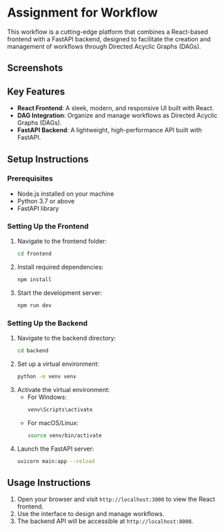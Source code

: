 # Assignment for Workflow

This workflow is a cutting-edge platform that combines a React-based frontend with a FastAPI backend, designed to facilitate the creation and management of workflows through Directed Acyclic Graphs (DAGs).

## Screenshots


## Key Features

- **React Frontend**: A sleek, modern, and responsive UI built with React.
- **DAG Integration**: Organize and manage workflows as Directed Acyclic Graphs (DAGs).
- **FastAPI Backend**: A lightweight, high-performance API built with FastAPI.


## Setup Instructions

### Prerequisites

- Node.js installed on your machine
- Python 3.7 or above
- FastAPI library

### Setting Up the Frontend

1. Navigate to the frontend folder:
    ```bash
    cd frontend
    ```
2. Install required dependencies:
    ```bash
    npm install
    ```
3. Start the development server:
    ```bash
    npm run dev
    ```

### Setting Up the Backend

1. Navigate to the backend directory:
    ```bash
    cd backend
    ```
2. Set up a virtual environment:
    ```bash
    python -m venv venv
    ```
3. Activate the virtual environment:
    - For Windows:
        ```bash
        venv\Scripts\activate
        ```
    - For macOS/Linux:
        ```bash
        source venv/bin/activate
        ```
4. Launch the FastAPI server:
    ```bash
    uvicorn main:app --reload
    ```

## Usage Instructions

1. Open your browser and visit `http://localhost:3000` to view the React frontend.
2. Use the interface to design and manage workflows.
3. The backend API will be accessible at `http://localhost:8000`.


